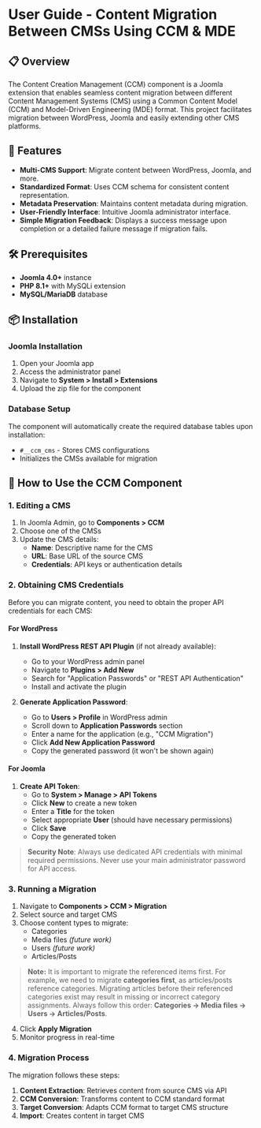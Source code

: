 # User Guide - Content Migration Between CMSs Using CCM & MDE

## 📋 Overview

The Content Creation Management (CCM) component is a Joomla extension that enables seamless content migration between different Content Management Systems (CMS) using a Common Content Model (CCM) and Model-Driven Engineering (MDE) format. This project facilitates migration between WordPress, Joomla and easily extending other CMS platforms.

## 🚀 Features

- **Multi-CMS Support**: Migrate content between WordPress, Joomla, and more.
- **Standardized Format**: Uses CCM schema for consistent content representation.
- **Metadata Preservation**: Maintains content metadata during migration.
- **User-Friendly Interface**: Intuitive Joomla administrator interface.
- **Simple Migration Feedback**: Displays a success message upon completion or a detailed failure message if migration fails.

## 🛠️ Prerequisites

- **Joomla 4.0+** instance
- **PHP 8.1+** with MySQLi extension
- **MySQL/MariaDB** database

## 📦 Installation

### Joomla Installation

1. Open your Joomla app
2. Access the administrator panel
3. Navigate to **System > Install > Extensions**
4. Upload the zip file for the component

### Database Setup

The component will automatically create the required database tables upon installation:
- `#__ccm_cms` - Stores CMS configurations
- Initializes the CMSs available for migration

## 📝 How to Use the CCM Component

### 1. Editing a CMS

1. In Joomla Admin, go to **Components > CCM**
2. Choose one of the CMSs
3. Update the CMS details:
   - **Name**: Descriptive name for the CMS
   - **URL**: Base URL of the source CMS
   - **Credentials**: API keys or authentication details

### 2. Obtaining CMS Credentials

Before you can migrate content, you need to obtain the proper API credentials for each CMS:

#### For WordPress
1. **Install WordPress REST API Plugin** (if not already available):
   - Go to your WordPress admin panel
   - Navigate to **Plugins > Add New**
   - Search for "Application Passwords" or "REST API Authentication"
   - Install and activate the plugin

2. **Generate Application Password**:
   - Go to **Users > Profile** in WordPress admin
   - Scroll down to **Application Passwords** section
   - Enter a name for the application (e.g., "CCM Migration")
   - Click **Add New Application Password**
   - Copy the generated password (it won't be shown again)

#### For Joomla
1. **Create API Token**:
   - Go to **System > Manage > API Tokens**
   - Click **New** to create a new token
   - Enter a **Title** for the token
   - Select appropriate **User** (should have necessary permissions)
   - Click **Save**
   - Copy the generated token

> **Security Note**: Always use dedicated API credentials with minimal required permissions. Never use your main administrator password for API access.

### 3. Running a Migration

1. Navigate to **Components > CCM > Migration**
2. Select source and target CMS
3. Choose content types to migrate:
   - Categories
   - Media files *(future work)*
   - Users *(future work)*
   - Articles/Posts

> **Note:** It is important to migrate the referenced items first. For example, we need to migrate **categories first**, as articles/posts reference categories. Migrating articles before their referenced categories exist may result in missing or incorrect category assignments. Always follow this order: **Categories → Media files → Users → Articles/Posts**.

4. Click **Apply Migration**
5. Monitor progress in real-time

### 4. Migration Process

The migration follows these steps:

1. **Content Extraction**: Retrieves content from source CMS via API
2. **CCM Conversion**: Transforms content to CCM standard format
3. **Target Conversion**: Adapts CCM format to target CMS structure
4. **Import**: Creates content in target CMS
